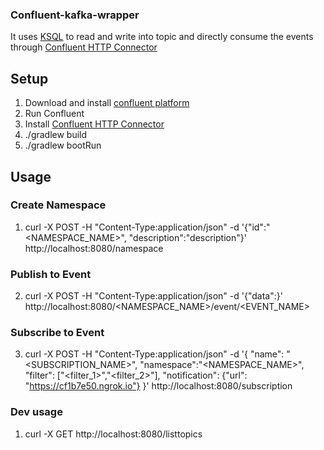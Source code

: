 ### Confluent-kafka-wrapper

It uses [KSQL](https://www.confluent.io/product/ksql/) to read and write into topic and directly consume the events through [Confluent HTTP Connector](https://www.confluent.io/connector/kafka-connect-http)

## Setup
1. Download and install [confluent platform](https://www.confluent.io/product/confluent-platform/)
2. Run Confluent
3. Install [Confluent HTTP Connector](https://www.confluent.io/connector/kafka-connect-http)
2. ./gradlew build
3. ./gradlew bootRun

## Usage

### Create Namespace
1. curl -X POST -H "Content-Type:application/json" -d '{"id":"<NAMESPACE_NAME>", "description":"description"}' http://localhost:8080/namespace
  
### Publish to Event
2. curl -X POST -H "Content-Type:application/json" -d '{"data":<DATA>}' http://localhost:8080/<NAMESPACE_NAME>/event/<EVENT_NAME>
  
### Subscribe to Event
3. curl -X POST -H "Content-Type:application/json" -d '{ "name": "<SUBSCRIPTION_NAME>", "namespace":"<NAMESPACE_NAME>", "filter": ["<filter_1>","<filter_2>"], "notification": {"url": "https://cf1b7e50.ngrok.io"} }' http://localhost:8080/subscription

### Dev usage

1. curl -X GET http://localhost:8080/listtopics
